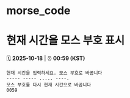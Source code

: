 # morse_code
# 현재 시간을 모스 부호 표시
<!-- MORSE_TIME_START -->
🗓️ **2025-10-18** | ⏰ **00:59 (KST)**

```
현재 시간을 입력하세요. 모스 부호로 바꿉니다
----- ----- ..... ----.
모스 부호를 다시 현재 시간으로 바꿉니다
0059
```
<!-- MORSE_TIME_END -->
